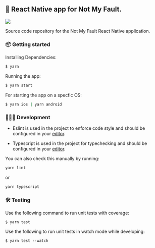 ## 🌱 React Native app for Not My Fault.

![](https://github.com/NotMyFaultEarth/nmf-app/workflows/Test%20CI/badge.svg)

Source code repository for the Not My Fault React Native application.

### 📦 Getting started

Installing Dependencies:
```sh
$ yarn
```

Running the app:
```sh
$ yarn start
```

For starting the app on a specfic OS:
```sh
$ yarn ios | yarn android
```

### 👩🏾‍💻 Development
- Eslint is used in the project to enforce code style and should be configured in your [editor](https://eslint.org/docs/user-guide/integrations).

- Typescript is used in the project for typechecking and should be configured in your [editor](https://github.com/Microsoft/TypeScript/wiki/TypeScript-Editor-Support).

You can also check this manually by running:

```sh
yarn lint
```

or 

```sh
yarn typescript
```

### 🛠 Testing

Use the following command to run unit tests with coverage:
```
$ yarn test
```

Use the following to run unit tests in watch mode while developing:
```
$ yarn test --watch
```